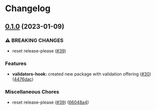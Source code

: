 # Changelog

## [0.1.0](https://github.com/open-feature-php/validators-hook/compare/0.0.2...0.1.0) (2023-01-09)


### ⚠ BREAKING CHANGES

* reset release-please ([#39](https://github.com/open-feature-php/validators-hook/issues/39))

### Features

* **validators-hook:** created new package with validation offering ([#30](https://github.com/open-feature-php/validators-hook/issues/30)) ([4476dac](https://github.com/open-feature-php/validators-hook/commit/4476dacdfc63fb7a8777a7e5165980d6a8613fdc))


### Miscellaneous Chores

* reset release-please ([#39](https://github.com/open-feature-php/validators-hook/issues/39)) ([66048a4](https://github.com/open-feature-php/validators-hook/commit/66048a4b97583fcd56a104389251aab87d749c46))
